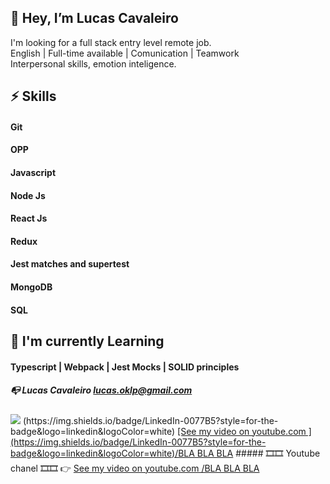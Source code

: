 
## 👋 Hey, I’m Lucas Cavaleiro

 I'm looking for a  full stack entry level  remote job.<br />
 English | Full-time available | Comunication | Teamwork <br />
 Interpersonal skills, emotion inteligence.<br />

 
 
##  ⚡ Skills 
#### Git
#### OPP 
#### Javascript
#### Node Js 
#### React Js
#### Redux
#### Jest matches and supertest
#### MongoDB
#### SQL
 
 
 
##   🌱 I'm currently Learning

####   Typescript   |   Webpack   |   Jest Mocks   |   SOLID principles
         
##### 📭  Lucas Cavaleiro lucas.oklp@gmail.com
<img src="https://img.shields.io/badge/LinkedIn-0077B5?style=for-the-badge&logo=linkedin&logoColor=white" />
(https://img.shields.io/badge/LinkedIn-0077B5?style=for-the-badge&logo=linkedin&logoColor=white)
<a href="https://www.youtube.com/watch?v=e_UX89TAR1Y&t=51s" target="_blank">[See my video on youtube.com ](https://img.shields.io/badge/LinkedIn-0077B5?style=for-the-badge&logo=linkedin&logoColor=white)/BLA BLA BLA</a>
##### 🎞️🎞️ Youtube chanel 🎞️🎞️  👉 <a href="https://www.youtube.com/watch?v=e_UX89TAR1Y&t=51s" target="_blank">See my video on youtube.com /BLA BLA BLA</a>


